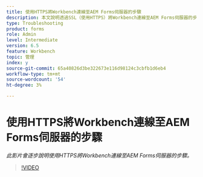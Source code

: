 ```yaml
---
title: 使用HTTPS將Workbench連線至AEM Forms伺服器的步驟
description: 本文說明透過SSL（使用HTTPS）將Workbench連線至AEM Forms伺服器的步驟
type: Troubleshooting
product: forms
role: Admin
level: Intermediate
version: 6.5
feature: Workbench
topic: 管理
index: y
source-git-commit: 65a40826d3be322673e116d98124c3cbfb1d6eb4
workflow-type: tm+mt
source-wordcount: '54'
ht-degree: 3%

---
```



# 使用HTTPS將Workbench連線至AEM Forms伺服器的步驟

*此影片會逐步說明使用HTTPS將Workbench連線至AEM Forms伺服器的步驟。*

>[!VIDEO](https://video.tv.adobe.com/v/335482?quality=9&learn=on)
